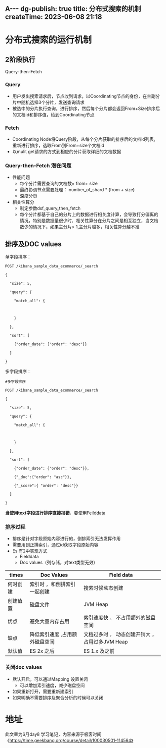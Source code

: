 A---
dg-publish: true
title: 分布式搜索的机制
createTime: 2023-06-08 21:18  
---

# 分布式搜索的运行机制

## 2阶段执行

Query-then-Fetch

### Query

- 用户发出搜索请求后，节点收到请求，以Coordinating节点的身份，在主副分片中随机选择3个分片，发送查询请求
- 被选中的分片执行查询，进行排序，然后每个分片都会返回From+Size排序后的文档id和排序值，给到Coordinating节点

### Fetch

- Coordinating Node将Query阶段，从每个分片获取的排序后的文档id列表，重新进行排序，选取From到From+size个文档id
- 以mulit get请求的方式到相应的分片获取详细的文档数据

### Query-then-Fetch 潜在问题

- 性能问题
	- 每个分片需要查询的文档数= from+ size
	- 最终协调节点需要处理： number_of_shard * (from + size)
	- 深度分页
- 相关性算分
	- 制定参数dsf_query_then_fetch
	- 每个分片都基于自己的分片上的数据进行相关度计算，会导致打分偏离的情况，特别是数据量很少时，相关性算分在分片之间是相互独立，当文档数少的情况下，如果主分片> 1,主分片越多，相关性算分越不准


## 排序及DOC values

单字段排序：
```http
POST /kibana_sample_data_ecommerce/_search

{

  "size": 5,

  "query": {

    "match_all": {

  

    }

  },

  "sort": [

    {"order_date": {"order": "desc"}}

  ]

}
```

多字段排序：
```http
#多字段排序

POST /kibana_sample_data_ecommerce/_search

{

  "size": 5,

  "query": {

    "match_all": {

  

    }

  },

  "sort": [

    {"order_date": {"order": "desc"}},

    {"_doc":{"order": "asc"}},

    {"_score":{ "order": "desc"}}

  ]

}
```

**当使用text字段进行排序直接报错**，要使用Feilddata

### 排序过程

- 排序是针对字段原始内容进行的，倒排索引无法发挥作用
- 需要用到正排索引，通过id获取字段原始内容
- Es 有2中实现方式
	- Fielddata
	- Doc values（列存储，对text类型无效）

| times    | Doc Values | Field data |
| -------- | ---------- | ---------- |
| 何时创建 | 索引时 ，和倒排索引一起创建           |搜索时候动态创建            |
| 创建值置 |磁盘文件            |          JVM Heap  |
| 优点     |避免大量内存占用            |索引速度快 ， 不占用額外的磁盘空间            |
| 缺点     |降低索引速度 ,占用额外磁盘空间            |文档过多时 ， 动态创建开销大 ， 占用过多JVM Heap            |
| 默认值        |ES 2x 之后            |      ES 1.x 及之前      |


### 关闭doc values

- 默认开启，可以通过Mapping 设置关闭
	- 可以增加索引速度，减少磁盘空间
- 如果重新打开，需要重新建索引
- 如果明确不需要排序及聚合分析的时候可以关闭

# 地址

此文章为6月day8 学习笔记，内容来源于极客时间《https://time.geekbang.org/course/detail/100030501-114564》